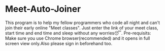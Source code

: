 # Meet-Auto-Joiner
This program is to help my fellow programmers who code all night and can't join their early online "Meet classes".
Just enter the link of your meet class, start time and end time and sleep without any worries:sleeping:.
Pre-requisits: Make sure you use Chrome browser(recommended) and it opens in full screen view only.Also please sign in beforehand too.
